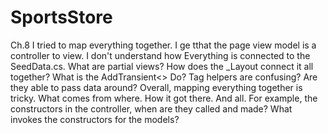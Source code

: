# SportsStore
Ch.8
I tried to map everything together. I ge tthat the page view model is a controller to view. I don't understand how Everything is connected to the SeedData.cs.
What are partial views? How does the _Layout connect it all together?
What is the AddTransient<> Do? 
Tag helpers are confusing? Are they able to pass data around?
Overall, mapping everything together is tricky. What comes from where. How it got there. And all. For example, the constructors in the controller, when are they called and made? What invokes the constructors for the models?
